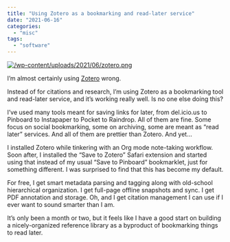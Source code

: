 ```yaml
---
title: "Using Zotero as a bookmarking and read-later service"
date: "2021-06-16"
categories:
  - "misc"
tags:
  - "software"
---
```


[![](/img/2021/zotero-1024x749.png "/wp-content/uploads/2021/06/zotero.png")](https://baty.net/wp-content/uploads/2022/07/zotero.png)

I’m almost certainly using [Zotero](https://www.zotero.org/) wrong.

Instead of for citations and research, I’m using Zotero as a bookmarking tool and read-later service, and it’s working really well. Is no one else doing this?

I’ve used many tools meant for saving links for later, from del.icio.us to Pinboard to Instapaper to Pocket to Raindrop. All of them are fine. Some focus on social bookmarking, some on archiving, some are meant as “read later” services. And all of them are prettier than Zotero. And yet…

I installed Zotero while tinkering with an Org mode note-taking workflow. Soon after, I installed the “Save to Zotero” Safari extension and started using that instead of my usual “Save to Pinboard” bookmarklet, just for something different. I was surprised to find that this has become my default.

For free, I get smart metadata parsing and tagging along with old-school hierarchical organization. I get full-page offline snapshots and sync. I get PDF annotation and storage. Oh, and I get citation management I can use if I ever want to sound smarter than I am.

It’s only been a month or two, but it feels like I have a good start on building a nicely-organized reference library as a byproduct of bookmarking things to read later.
